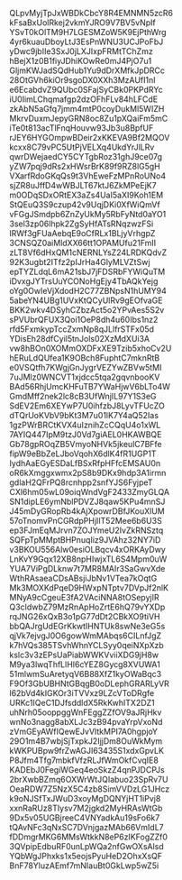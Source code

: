 QLpvMyjTpJxWBDkCbcY8R4EMNMN5zcR6
kFsaBxUolRkej2vkmYJRO9V7BV5vNpIf
YSvT0kOlTM9H7LGESMZoW5K9EjPthWrg
4yr6kuauDboyLtJ3EsPnWNU3UCJPoFbJ
yDwc9jbIIe3SxJ0jLXJIxpFRMtTChZmz
hBejX1z0B1fiyJDhiKOwRe0mJ4PjO7u1
GljmKWJadSQdHub1Yu9dDrXMfkJpDRCc
28OtGVh6kiOr9sgoDX0XXh3MzAUfI1nI
e6EcabdvZ9QUbc0SFajSyCBk0PKPdRYc
iU0IimLChqmafgp2dzOFhFLv84hLFCdE
zkAbN5aGfq7jmm4mtP0coyDukMl5WIZH
MkrvDuxmJepyGRN8oc8Zu1pXQaiFm5mC
iTe0t813acTlFnqHouvw93Jb3u8BpfUF
rJEY6HYGOmpwBDeir2xKKEVA9Bf2MQOV
kcxx8C79vPC5UtPjVELXq4UkdYrJlLRv
qwrDWejaedCY5CYTgbRoz31ghJ9ce07g
yZW7pqj9dRs2xHWsrBrK89f9RZ8lG5gH
VXarfRdoGKqQs9t3VhEweFzMPnRoUNo4
sjZR8uJffD4wWBJLT67ktJ6ZkMPeEjK7
m0ODqSDxORtEX3aZs4UaI5aXI9Koh1EM
StQEuQ3S9czup42v9UqjDKi0XfWiQmVf
vFGgJSmdpb6ZnZyUkMy5RbFyNtd0aYO1
3sel3zp06lhpk2ZgSyHfATsRNqzwzFSi
lRWf3gFUaAebqE9oCfRLx1BLjyVrhgpZ
3CNSQZ0aiMldXX66tt1OPAMUfu21FmII
zLT8Vf6dHxQM1cNERNLYsZ24LRDKQdvZ
92K3ugbt2ITfz2pIJrHa4GlyMLVZtSwj
epTYZLdqL6mA21sbJ7jFDSRbFYWiQuTM
iDvxgJYTrsUuYCONoHgEjy4TbAQkYejg
oYg0OwIeVjXdodH2C77ZBNpsN1hUMY94
5abeYN4UBg1UVxKtQCyUlRv9gEOfvaGE
BKK2wkv4DSyhCZbzAct5o2YPvAes5S2v
sPVUbrQFUX3Qoi1OeP8dh4u60Ibs1nz2
rfd5FxmkypTccZxmNp8qJLlfrSTFx05d
YDisEh28dfCyil5tnJols02XzMdXUi3A
vw8hBOn0XOMmOXDFxXE9Tzib5xhoCv2U
hERuLdQUfea1K9OBch8FuphtC7mknRtB
e0VSQtfh7KWgjGnJygrVEZYwZBVw5tMI
7uJMlz0WNCVT1xjdcc5tqa2gqvnbooKV
BAd56RhjUmcKHFuTB7YWaHjwV6bLTo4W
GmdMff2nek2lc8cB3UfWnjIL97Y1S3eG
SdEV2Em6XEYwP7U0ihfzbJ8LyvTFUcZO
dTQrUoKVbV9bKt3M7u01lK7Y4aQ52Ias
1gzPWrBRCtKVX4uIznihZcCQqU4o1xWL
7AYIQ447IpM9tzJ0Vd7giAEL0HKAWBQE
Gb78gpROqZB5VmyoNHVk5jkeulC7BFfe
fipW9eBbZeLJboVqohX6dlK4fR1UGP1T
IydhAaEGyESDaLfBSxRfpHFfcEMSAU0n
oR6kXmggxwmx2pS8b9DKx9hdp3A1irmn
gdlaH2QFrPQ8rcnhpp2snfYJS6FyjpeT
CXl6hm05wL09oiqWndVgF2433ZmyGLQA
SN1dipLE6ymNblPDVZJ8qaw5KPu4mnSJ
J45mDyGRopRb4kAjXpowrDBfJKouXlUM
57oTnomvPnCGRdpPHjIIT52Mee6b6U3S
ep3FJmEqMJrvn7ZOJYmeU2IvZkRNSztq
SQFpTpMMptBHPnuqIiz9JVAhz32NY7iD
v3BKOU556Alw0esiOLBqcv4xORKAyDwy
LnKvY9Gqx12XB8npHIwjxTL6S4Mpm0uW
YUA7ViPgDLknw7t7MR8MAIr3SaGwvXde
WthRAsaeaCDsABsjiJbNv1VTea7kOqtG
Mk3MOXKdPqeD9HWxpNTptv7DVpJf2nlK
MNyA9cCgeuE3fA2VAciNNA8tOSepyjIR
Q3cIdwbZ79MzRnApHoZrtE6hQ79vYXDp
rqJNG26xQxB3o1pG77dDt2CBkXO9tiVH
bbQAJrgUdEGrKkwtIHNTUk8swNe3eG5s
qjVk7ejvgJ0O6gowWmMAbqs6CILnfJgZ
k7hVQs385TSvhWhnYCLSyy0qeiNXpXzb
kslc3v3zEPsUaPiabWWKVviiXDG9jH8w
M9ya3lwqThfLlHI6cYEZ8Gycg8XVUWA1
51mlwmSuAretyqV6B88XfZ1kyOWaBqc3
F9Of3GbUBHNtGBqgB0oDLephGRARLyVR
l62bVd4kIGKOr3iTVVxz9LZcVToDRgfe
URKc1IQeC1DJfsddldX5RkKwhITX2DZ1
uhNrh05ooppggWnFEggZZfOV9aJRjHkv
wnNo3nagg8abXLJc3zB94pvaYrpVxoNd
zVmGEyAWfIQewEJvVItkMPI7A0hgpjoY
29O1m4B7wbjSjTxpkJ2IjjDm8OuWkMym
kWKPUBpw9frZwAGJI63435S1xdxGpvLK
P8Jfm4Tfg7mbkfVfzRLJfWmOkfCvqIE8
KADEbJ0FegiWGeq4eoSkzZ4qnPJDCPJs
2brXwbBZmq6OXWrWtJQIabuo23SpRv7U
OeaRDW7Z5NzX5C4zb8SimVVDzLG1JHcz
k9oNJSfTxJWuD3xoyMgDQNYjHT1iPvj8
xxnRaRUz8TIysv7M2jgkd2MyHRAsWtGb
9Dx5v05UGBjreeC4VNYadkAu19sFo6k7
tQAvNFc3qNxSC7DVnjgazMAb66VmIdL7
fDDmgrMKG6MMsWtkkN8eP6zIKFogZZf0
3QVpipEdbuRF0unLpWQa2nfGwOXsAlsd
YQbWgJPhxks1x5eojsPyuHeD2OhxXsQF
BnF78YluzAEmf7mNIauBt0GkLwp5wZ5i

